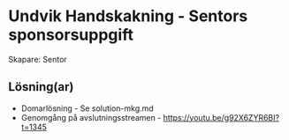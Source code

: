 # Undvik Handskakning - Sentors sponsorsuppgift

Skapare: Sentor

## Lösning(ar)
- Domarlösning - Se solution-mkg.md
- Genomgång på avslutningsstreamen - https://youtu.be/g92X6ZYR6BI?t=1345
